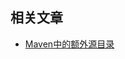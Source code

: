 ## 相关文章

+ [Maven中的额外源目录](http://tu-yucheng.github.io/maven/2023/05/24/maven-add-src-directories.html)